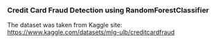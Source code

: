 ### Credit Card Fraud Detection using RandomForestClassifier  
The dataset was taken from Kaggle site:  
https://www.kaggle.com/datasets/mlg-ulb/creditcardfraud

